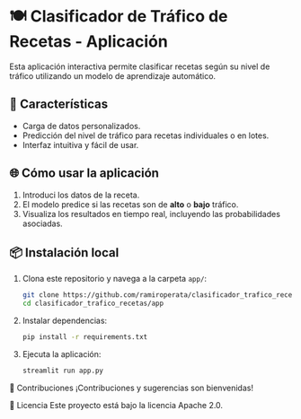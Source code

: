 # 🍽️ Clasificador de Tráfico de Recetas - Aplicación  

Esta aplicación interactiva permite clasificar recetas según su nivel de tráfico utilizando un modelo de aprendizaje automático.  

## 🚀 Características  
- Carga de datos personalizados.  
- Predicción del nivel de tráfico para recetas individuales o en lotes.  
- Interfaz intuitiva y fácil de usar.  

## 🌐 Cómo usar la aplicación  
1. Introduci los datos de la receta.  
2. El modelo predice si las recetas son de **alto** o **bajo** tráfico.  
3. Visualiza los resultados en tiempo real, incluyendo las probabilidades asociadas.  

## 📦 Instalación local  
1. Clona este repositorio y navega a la carpeta `app/`:  
   ```bash
   git clone https://github.com/ramiroperata/clasificador_trafico_recetas.git
   cd clasificador_trafico_recetas/app
2. Instalar dependencias:
   ```bash
   pip install -r requirements.txt
3. Ejecuta la aplicación:
   ```bash
   streamlit run app.py

🤝 Contribuciones
¡Contribuciones y sugerencias son bienvenidas!

📜 Licencia
Este proyecto está bajo la licencia Apache 2.0.
